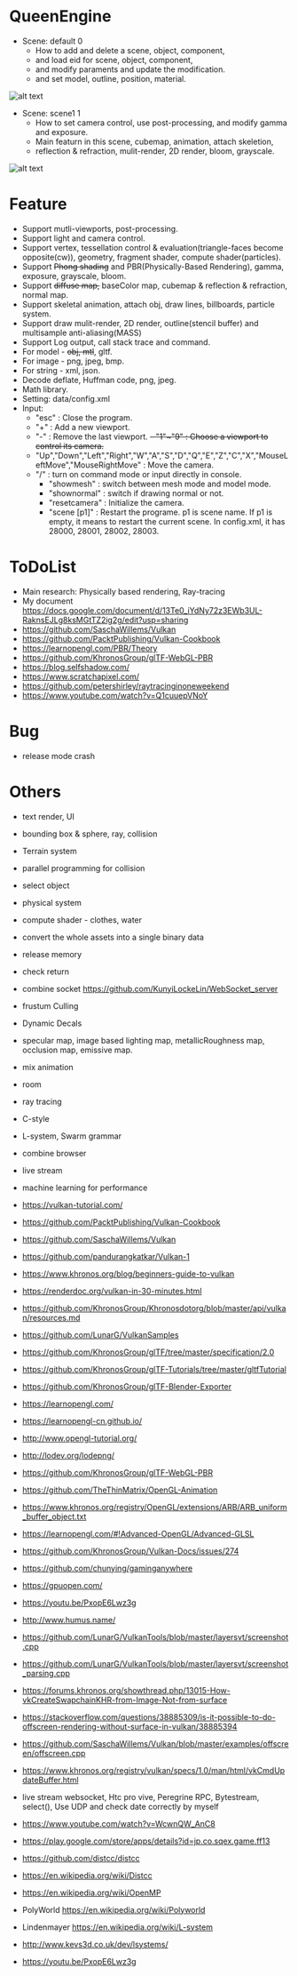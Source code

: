 # QueenEngine  
  - Scene: default 0
    - How to add and delete a scene, object, component,
    - and load eid for scene, object, component, 
    - and modify paraments and update the modification.
    - and set model, outline, position, material.

  ![alt text](https://github.com/KunyiLockeLin/QueenEngine_Vulkan/blob/master/sample01.gif)
  
  - Scene: scene1 1
    - How to set camera control, use post-processing, and modify gamma and exposure.
    - Main featurn in this scene, cubemap, animation, attach skeletion, 
    - reflection & refraction, mulit-render, 2D render, bloom, grayscale.

  ![alt text](https://github.com/KunyiLockeLin/QueenEngine_Vulkan/blob/master/sample02.gif)
    
# Feature
  - Support mutli-viewports, post-processing.
  - Support light and camera control.
  - Support vertex, tessellation control & evaluation(triangle-faces become opposite(cw)), geometry, fragment shader, compute shader(particles).
  - Support ~~Phong shading~~ and PBR(Physically-Based Rendering), gamma, exposure, grayscale, bloom.     
  - Support ~~diffuse map,~~ baseColor map, cubemap & reflection & refraction, normal map.
  - Support skeletal animation, attach obj, draw lines, billboards, particle system.
  - Support draw mulit-render, 2D render, outline(stencil buffer) and multisample anti-aliasing(MASS)
  - Support Log output, call stack trace and command.
  - For model  - ~~obj, mtl~~, gltf.
  - For image  - png, jpeg, bmp.
  - For string - xml, json.
  - Decode deflate, Huffman code, png, jpeg.
  - Math library.
  - Setting: data/config.xml
  - Input:
    - "esc" : Close the program.
    - "+" : Add a new viewport.
    - "-" : Remove the last viewport.
    ~~- "1"~"9" : Choose a viewport to control its camera.~~
    - "Up","Down","Left","Right","W","A","S","D","Q","E","Z","C","X","MouseLeftMove","MouseRightMove" : Move the camera.
    - "/" : turn on command mode or input directly in console.
      - "showmesh" : switch between mesh mode and model mode.
      - "shownormal" : switch if drawing normal or not.
      - "resetcamera" : Initialize the camera.
      - "scene [p1]" : Restart the programe. p1 is scene name. If p1 is empty, it means to restart the current scene. In config.xml, it has 28000, 28001, 28002, 28003.

# ToDoList
  - Main research: Physically based rendering, Ray-tracing
  - My document https://docs.google.com/document/d/13Te0_iYdNy72z3EWb3UL-RaknsEJLg8ksMGtTZ2ig2g/edit?usp=sharing
  - https://github.com/SaschaWillems/Vulkan
  - https://github.com/PacktPublishing/Vulkan-Cookbook
  - https://learnopengl.com/PBR/Theory
  - https://github.com/KhronosGroup/glTF-WebGL-PBR
  - https://blog.selfshadow.com/
  - https://www.scratchapixel.com/
  - https://github.com/petershirley/raytracinginoneweekend
  - https://www.youtube.com/watch?v=Q1cuuepVNoY
  
# Bug
  - release mode crash
  
# Others
  - text render, UI 
  - bounding box & sphere, ray, collision
  - Terrain system
  - parallel programming for collision
  - select object
  - physical system
  - compute shader - clothes, water
  - convert the whole assets into a single binary data
  - release memory
  - check return
  - combine socket https://github.com/KunyiLockeLin/WebSocket_server
  - frustum Culling
  - Dynamic Decals
  - specular map, image based lighting map, metallicRoughness map, occlusion map, emissive map.
  - mix animation
  - room
  - ray tracing
  - C-style
  - L-system, Swarm grammar
  - combine browser
  - live stream
  - machine learning for performance
  - https://vulkan-tutorial.com/
  - https://github.com/PacktPublishing/Vulkan-Cookbook
  - https://github.com/SaschaWillems/Vulkan
  - https://github.com/pandurangkatkar/Vulkan-1
  - https://www.khronos.org/blog/beginners-guide-to-vulkan
  - https://renderdoc.org/vulkan-in-30-minutes.html
  - https://github.com/KhronosGroup/Khronosdotorg/blob/master/api/vulkan/resources.md
  - https://github.com/LunarG/VulkanSamples
  - https://github.com/KhronosGroup/glTF/tree/master/specification/2.0
  - https://github.com/KhronosGroup/glTF-Tutorials/tree/master/gltfTutorial
  - https://github.com/KhronosGroup/glTF-Blender-Exporter
  - https://learnopengl.com/
  - https://learnopengl-cn.github.io/
  - http://www.opengl-tutorial.org/
  - http://lodev.org/lodepng/
  - https://github.com/KhronosGroup/glTF-WebGL-PBR
  - https://github.com/TheThinMatrix/OpenGL-Animation
  - https://www.khronos.org/registry/OpenGL/extensions/ARB/ARB_uniform_buffer_object.txt
  - https://learnopengl.com/#!Advanced-OpenGL/Advanced-GLSL
  - https://github.com/KhronosGroup/Vulkan-Docs/issues/274
  - https://github.com/chunying/gaminganywhere
  - https://gpuopen.com/
  - https://youtu.be/PxopE6Lwz3g
  - http://www.humus.name/
  
  - https://github.com/LunarG/VulkanTools/blob/master/layersvt/screenshot.cpp
  - https://github.com/LunarG/VulkanTools/blob/master/layersvt/screenshot_parsing.cpp
  - https://forums.khronos.org/showthread.php/13015-How-vkCreateSwapchainKHR-from-Image-Not-from-surface
  - https://stackoverflow.com/questions/38885309/is-it-possible-to-do-offscreen-rendering-without-surface-in-vulkan/38885394
  - https://github.com/SaschaWillems/Vulkan/blob/master/examples/offscreen/offscreen.cpp
  - https://www.khronos.org/registry/vulkan/specs/1.0/man/html/vkCmdUpdateBuffer.html

  - live stream websocket, Htc pro vive, Peregrine RPC, Bytestream, select(), Use UDP and check date correctly by myself
  - https://www.youtube.com/watch?v=WcwnQW_AnC8
  - https://play.google.com/store/apps/details?id=jp.co.sqex.game.ff13

  - https://github.com/distcc/distcc
  - https://en.wikipedia.org/wiki/Distcc
  - https://en.wikipedia.org/wiki/OpenMP

  - PolyWorld https://en.wikipedia.org/wiki/Polyworld
  - Lindenmayer https://en.wikipedia.org/wiki/L-system
  - http://www.kevs3d.co.uk/dev/lsystems/
  - https://youtu.be/PxopE6Lwz3g
